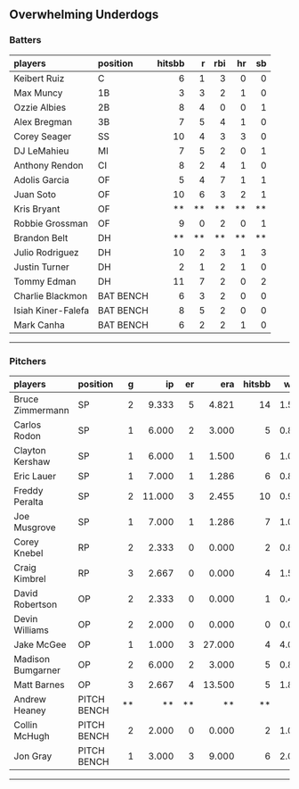 ## Overwhelming Underdogs

### Batters

 
|players            |position  | hitsbb|  r| rbi| hr| sb| 
|:------------------|:---------|------:|--:|---:|--:|--:| 
|Keibert Ruiz       |C         |      6|  1|   3|  0|  0| 
|Max Muncy          |1B        |      3|  3|   2|  1|  0| 
|Ozzie Albies       |2B        |      8|  4|   0|  0|  1| 
|Alex Bregman       |3B        |      7|  5|   4|  1|  0| 
|Corey Seager       |SS        |     10|  4|   3|  3|  0| 
|DJ LeMahieu        |MI        |      7|  5|   2|  0|  1| 
|Anthony Rendon     |CI        |      8|  2|   4|  1|  0| 
|Adolis Garcia      |OF        |      5|  4|   7|  1|  1| 
|Juan Soto          |OF        |     10|  6|   3|  2|  1| 
|Kris Bryant        |OF        |     **| **|  **| **| **| 
|Robbie Grossman    |OF        |      9|  0|   2|  0|  1| 
|Brandon Belt       |DH        |     **| **|  **| **| **| 
|Julio Rodriguez    |DH        |     10|  2|   3|  1|  3| 
|Justin Turner      |DH        |      2|  1|   2|  1|  0| 
|Tommy Edman        |DH        |     11|  7|   2|  0|  2| 
|Charlie Blackmon   |BAT BENCH |      6|  3|   2|  0|  0| 
|Isiah Kiner-Falefa |BAT BENCH |      8|  5|   2|  0|  0| 
|Mark Canha         |BAT BENCH |      6|  2|   2|  1|  0| 


* * *

### Pitchers

 
|players           |position    |  g|     ip| er|    era| hitsbb|  whip| so|  w| sv| 
|:-----------------|:-----------|--:|------:|--:|------:|------:|-----:|--:|--:|--:| 
|Bruce Zimmermann  |SP          |  2|  9.333|  5|  4.821|     14| 1.500|  9|  0|  0| 
|Carlos Rodon      |SP          |  1|  6.000|  2|  3.000|      5| 0.833|  3|  0|  0| 
|Clayton Kershaw   |SP          |  1|  6.000|  1|  1.500|      6| 1.000|  7|  0|  0| 
|Eric Lauer        |SP          |  1|  7.000|  1|  1.286|      6| 0.857| 11|  1|  0| 
|Freddy Peralta    |SP          |  2| 11.000|  3|  2.455|     10| 0.909| 14|  1|  0| 
|Joe Musgrove      |SP          |  1|  7.000|  1|  1.286|      7| 1.000|  8|  1|  0| 
|Corey Knebel      |RP          |  2|  2.333|  0|  0.000|      2| 0.857|  2|  0|  1| 
|Craig Kimbrel     |RP          |  3|  2.667|  0|  0.000|      4| 1.500|  2|  0|  2| 
|David Robertson   |OP          |  2|  2.333|  0|  0.000|      1| 0.429|  5|  0|  1| 
|Devin Williams    |OP          |  2|  2.000|  0|  0.000|      0| 0.000|  4|  0|  2| 
|Jake McGee        |OP          |  1|  1.000|  3| 27.000|      4| 4.000|  0|  0|  0| 
|Madison Bumgarner |OP          |  2|  6.000|  2|  3.000|      5| 0.833|  2|  1|  0| 
|Matt Barnes       |OP          |  3|  2.667|  4| 13.500|      5| 1.875|  2|  0|  0| 
|Andrew Heaney     |PITCH BENCH | **|     **| **|     **|     **|    **| **| **| **| 
|Collin McHugh     |PITCH BENCH |  2|  2.000|  0|  0.000|      2| 1.000|  3|  0|  0| 
|Jon Gray          |PITCH BENCH |  1|  3.000|  3|  9.000|      6| 2.000|  3|  0|  0| 


* * *


